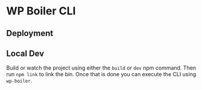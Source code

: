# WP Boiler CLI

## Deployment

## Local Dev

Build or watch the project using either the `build` or `dev` npm command. Then run `npm link` to link the bin. Once that is done you can execute the CLI using `wp-boiler`.
